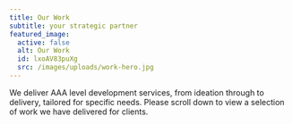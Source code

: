 ```yaml
---
title: Our Work
subtitle: your strategic partner
featured_image:
  active: false
  alt: Our Work
  id: lxoAV83puXg
  src: /images/uploads/work-hero.jpg
---
```

We deliver AAA level development services, from ideation through to delivery, tailored for specific needs. Please scroll down to view a selection of work we have delivered for clients.
